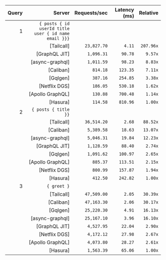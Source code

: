 <!-- PERFORMANCE_RESULTS_START -->

| Query | Server | Requests/sec | Latency (ms) | Relative |
|-------:|--------:|--------------:|--------------:|---------:|
| 1 | `{ posts { id userId title user { id name email }}}` |
|| [Tailcall] | `23,827.70` | `4.11` | `207.96x` |
|| [GraphQL JIT] | `1,096.31` | `90.78` | `9.57x` |
|| [async-graphql] | `1,011.59` | `98.23` | `8.83x` |
|| [Caliban] | `814.18` | `123.35` | `7.11x` |
|| [Gqlgen] | `387.16` | `254.85` | `3.38x` |
|| [Netflix DGS] | `186.05` | `530.18` | `1.62x` |
|| [Apollo GraphQL] | `130.88` | `700.48` | `1.14x` |
|| [Hasura] | `114.58` | `810.96` | `1.00x` |
| 2 | `{ posts { title }}` |
|| [Tailcall] | `36,514.20` | `2.68` | `88.52x` |
|| [Caliban] | `5,389.58` | `18.63` | `13.07x` |
|| [async-graphql] | `5,046.31` | `19.84` | `12.23x` |
|| [GraphQL JIT] | `1,128.59` | `88.40` | `2.74x` |
|| [Gqlgen] | `1,091.62` | `100.97` | `2.65x` |
|| [Apollo GraphQL] | `885.37` | `113.51` | `2.15x` |
|| [Netflix DGS] | `800.99` | `157.87` | `1.94x` |
|| [Hasura] | `412.50` | `242.82` | `1.00x` |
| 3 | `{ greet }` |
|| [Tailcall] | `47,509.00` | `2.05` | `30.39x` |
|| [Caliban] | `47,163.30` | `2.06` | `30.17x` |
|| [Gqlgen] | `25,220.30` | `4.91` | `16.13x` |
|| [async-graphql] | `25,167.10` | `3.96` | `16.10x` |
|| [GraphQL JIT] | `4,527.95` | `22.04` | `2.90x` |
|| [Netflix DGS] | `4,172.12` | `27.98` | `2.67x` |
|| [Apollo GraphQL] | `4,073.80` | `28.27` | `2.61x` |
|| [Hasura] | `1,563.39` | `65.06` | `1.00x` |

<!-- PERFORMANCE_RESULTS_END -->
